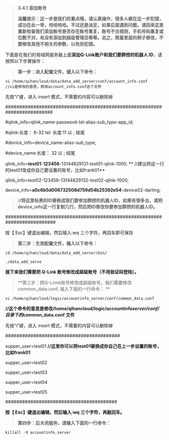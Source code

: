 > **3.4.1 添加账号**
>
> **温馨提示：这一步是我们的重点哦，请认真操作，很多人都在这一步犯错，成功在此一举，哈哈哈哈。不过还是淡定，如果后面遇到问题，请回来这里重新检查我们添加账号是否存在账号重复，账号不合规则，手机号码重复或位数不对，有没有添加到超级管理员等等。总之，照着里面的例子修改，不要修改其他不相关的参数，以免你犯错。**

下面是在我们的局域网服务器上面**添加Q-Link账户和我们要群控的机器人 ID**，请按照以下步骤操作：

> **第一步：进入配置文件，键入以下命令：**

```
vi /home/qihancloud/data/data_add_server/conf/account_info.conf     //vi是修改的意思，修改account_info.conf这个文件
```

先按“i”键，进入 insert 模式，不需要的内容可以删除掉

\#\#\#\#\#\#\#\#\#\#\#\#\#\#\#\#\#\#\#\#\#\#\#\#\#\#\#\#\#\#\#\#\#\#\#\#\#\#\#\#\#\#\#\#\#\#\#\#\#\#\#\#\#\#\#\#\#\#\#\#\#\#\#\#\#\#\#\#\#\#\#\#\#

\#qlink\_info=qlink\_name-password-tel-alias-sub\_type-app\_id;

\#qlink:长度： 6-32 tel: 长度:11 以 ; 结尾

\#device\_info=device\_name-alias-sub\_type;

\#device\_name:长度： 32 以 ; 结尾

qlink\_info=**test01**-**123456**-13144829131-test01-qlink-1000;    ** //建议把这一行的test01改成你自己要设置的账号，比如frank01**

qlink\_info=test02-123456-13144829132-test02-qlink-1000;

device\_info=**a0c6b5d006732508d759d54b25392e54**-device02-darling;

> /**/将这里标黑的ID替换成我们要参加群控的机器人ID，如果有很多台，请把device\_info这一行复制几行，然后把ID修改你要参加群控的机器人ID。**

\#\#\#\#\#\#\#\#\#\#\#\#\#\#\#\#\#\#\#\#\#\#\#\#\#\#\#\#\#\#\#\#\#\#\#\#\#\#\#\#\#\#\#\#\#\#\#\#\#\#\#\#\#\#\#\#\#\#\#\#\#\#\#\#\#\#\#\#\#\#\#\#\#\#

按【 Esc】键退出编辑，然后输入:wq 三个字符，再回车即可保存

> **第二步：生效配置文件，输入以下命令：**

```
cd /home/qihancloud/data/data_add_server/bin/
```

```
./data_add_serve
```

**接下来我们需要把 Q-Link 账号修改成超级账号（不用验证码登陆）。**

> **第三步：把Q-Linnk账号修改成超级账号。我们需要修改common\_data.conf,   输入下面的一行命令： **

```
vi /home/qihancloud/logic/accountinfo_server/conf/common_data.conf
```

**//这个命令的意思是修改/home/qihancloud/logic/accountinfo**_**server/conf/ 目录下的**_**common\_data.conf 文件**

先按“i”键，进入 insert 模式，不需要的内容可以删除掉

\#\#\#\#\#\#\#\#\#\#\#\#\#\#\#\#\#\#\#\#\#\#\#\#\#\#\#\#\#\#\#\#\#\#\#\#\#\#\#\#\#

supper\_user=test01             **//这里你可以将test01替换成你自己在上一步设置的账号，比如frank01**

supper\_user=test02

supper\_user=test03

supper\_user=test04

supper\_user=test05

\#\#\#\#\#\#\#\#\#\#\#\#\#\#\#\#\#\#\#\#\#\#\#\#\#\#\#\#\#\#\#\#\#\#\#\#\#\#\#\#

**按【 Esc】键退出编辑，然后输入:wq 三个字符，再敲回车。**



> **第四步：后关闭服务，请输入下面的一行命令：**

```
killall -9 accountinfo_server
```



